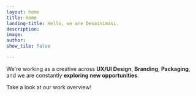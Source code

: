 ```yaml
---
layout: home
title: Home
landing-title: Hello, we are Desainimasi.
description: 
image: 
author: 
show_tile: false

---
```

We're working as a creative across **UX/UI Design**, **Branding**, **Packaging**, and we are constantly **exploring new opportunities**. 

Take a look at our work overview!